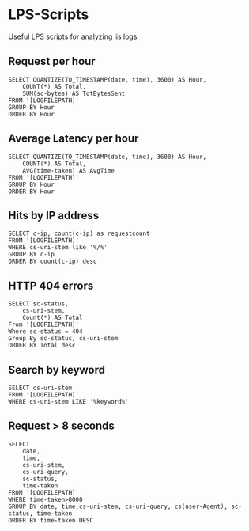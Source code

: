 # LPS-Scripts
Useful LPS scripts for analyzing iis logs

## Request per hour ##
```
SELECT QUANTIZE(TO_TIMESTAMP(date, time), 3600) AS Hour, 
    COUNT(*) AS Total,  
    SUM(sc-bytes) AS TotBytesSent 
FROM '[LOGFILEPATH]'
GROUP BY Hour
ORDER BY Hour
```

## Average Latency per hour ##
```
SELECT QUANTIZE(TO_TIMESTAMP(date, time), 3600) AS Hour, 
    COUNT(*) AS Total,  
    AVG(time-taken) AS AvgTime 
FROM '[LOGFILEPATH]'
GROUP BY Hour
ORDER BY Hour
```

## Hits by IP address ##
```
SELECT c-ip, count(c-ip) as requestcount
FROM '[LOGFILEPATH]' 
WHERE cs-uri-stem like '%/%' 
GROUP BY c-ip 
ORDER BY count(c-ip) desc
```

## HTTP 404 errors ##
```
SELECT sc-status,
    cs-uri-stem,
    Count(*) AS Total
From '[LOGFILEPATH]'
Where sc-status = 404
Group By sc-status, cs-uri-stem
ORDER BY Total desc
```

## Search by keyword ##
```
SELECT cs-uri-stem
FROM '[LOGFILEPATH]'
WHERE cs-uri-stem LIKE '%keyword%'
```

## Request > 8 seconds ##
```
SELECT 
    date,
    time,
    cs-uri-stem,
    cs-uri-query,
    sc-status,
    time-taken
FROM '[LOGFILEPATH]'
WHERE time-taken>8000
GROUP BY date, time,cs-uri-stem, cs-uri-query, cs(user-Agent), sc-status, time-taken
ORDER BY time-taken DESC
```